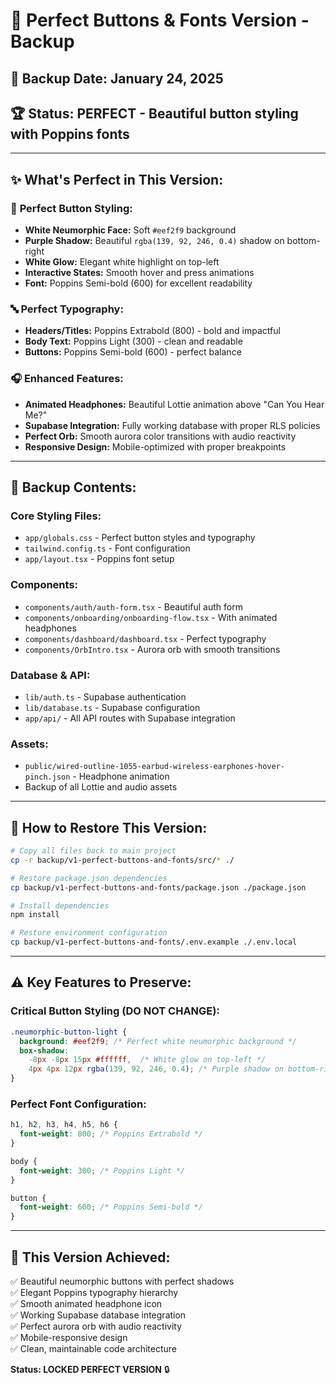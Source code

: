 # 🎨 Perfect Buttons & Fonts Version - Backup

## 📅 **Backup Date:** January 24, 2025
## 🏆 **Status:** PERFECT - Beautiful button styling with Poppins fonts

---

## ✨ **What's Perfect in This Version:**

### 🔘 **Perfect Button Styling:**
- **White Neumorphic Face:** Soft `#eef2f9` background
- **Purple Shadow:** Beautiful `rgba(139, 92, 246, 0.4)` shadow on bottom-right  
- **White Glow:** Elegant white highlight on top-left
- **Interactive States:** Smooth hover and press animations
- **Font:** Poppins Semi-bold (600) for excellent readability

### 🔤 **Perfect Typography:**
- **Headers/Titles:** Poppins Extrabold (800) - bold and impactful
- **Body Text:** Poppins Light (300) - clean and readable
- **Buttons:** Poppins Semi-bold (600) - perfect balance

### 🎧 **Enhanced Features:**
- **Animated Headphones:** Beautiful Lottie animation above "Can You Hear Me?"
- **Supabase Integration:** Fully working database with proper RLS policies
- **Perfect Orb:** Smooth aurora color transitions with audio reactivity
- **Responsive Design:** Mobile-optimized with proper breakpoints

---

## 📂 **Backup Contents:**

### **Core Styling Files:**
- `app/globals.css` - Perfect button styles and typography
- `tailwind.config.ts` - Font configuration
- `app/layout.tsx` - Poppins font setup

### **Components:**
- `components/auth/auth-form.tsx` - Beautiful auth form
- `components/onboarding/onboarding-flow.tsx` - With animated headphones
- `components/dashboard/dashboard.tsx` - Perfect typography
- `components/OrbIntro.tsx` - Aurora orb with smooth transitions

### **Database & API:**
- `lib/auth.ts` - Supabase authentication
- `lib/database.ts` - Supabase configuration
- `app/api/` - All API routes with Supabase integration

### **Assets:**
- `public/wired-outline-1055-earbud-wireless-earphones-hover-pinch.json` - Headphone animation
- Backup of all Lottie and audio assets

---

## 🔄 **How to Restore This Version:**

```bash
# Copy all files back to main project
cp -r backup/v1-perfect-buttons-and-fonts/src/* ./

# Restore package.json dependencies
cp backup/v1-perfect-buttons-and-fonts/package.json ./package.json

# Install dependencies
npm install

# Restore environment configuration
cp backup/v1-perfect-buttons-and-fonts/.env.example ./.env.local
```

---

## ⚠️ **Key Features to Preserve:**

### **Critical Button Styling (DO NOT CHANGE):**
```css
.neumorphic-button-light {
  background: #eef2f9; /* Perfect white neumorphic background */
  box-shadow: 
    -8px -8px 15px #ffffff,  /* White glow on top-left */
    4px 4px 12px rgba(139, 92, 246, 0.4); /* Purple shadow on bottom-right */
}
```

### **Perfect Font Configuration:**
```css
h1, h2, h3, h4, h5, h6 {
  font-weight: 800; /* Poppins Extrabold */
}

body {
  font-weight: 300; /* Poppins Light */
}

button {
  font-weight: 600; /* Poppins Semi-bold */
}
```

---

## 🎯 **This Version Achieved:**
✅ Beautiful neumorphic buttons with perfect shadows  
✅ Elegant Poppins typography hierarchy  
✅ Smooth animated headphone icon  
✅ Working Supabase database integration  
✅ Perfect aurora orb with audio reactivity  
✅ Mobile-responsive design  
✅ Clean, maintainable code architecture  

**Status: LOCKED PERFECT VERSION** 🔒